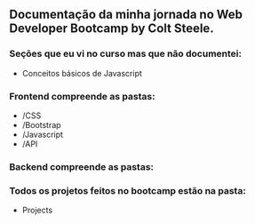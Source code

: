 ## Documentação da minha jornada no Web Developer Bootcamp by Colt Steele.

### Seções que eu vi no curso mas que não documentei:

- Conceitos básicos de Javascript

### Frontend compreende as pastas:

- /CSS
- /Bootstrap
- /Javascript
- /API

### Backend compreende as pastas:

### Todos os projetos feitos no bootcamp estão na pasta:

- Projects

